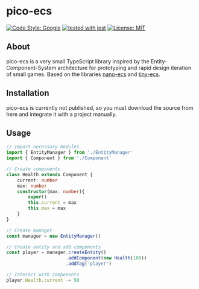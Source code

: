 # pico-ecs
[![Code Style: Google](https://img.shields.io/badge/code%20style-google-blueviolet.svg)](https://github.com/google/gts)
[![tested with jest](https://img.shields.io/badge/tested_with-jest-99424f.svg)](https://github.com/facebook/jest) 
[![License: MIT](https://img.shields.io/badge/License-MIT-yellow.svg)](https://opensource.org/licenses/MIT)

## About
pico-ecs is a very small TypeScript library inspired by the Entity-Component-System architecture for prototyping and rapid design iteration of small games. Based on the libraries [nano-ecs](https://github.com/noffle/nano-ecs) and [tiny-ecs](https://github.com/bvalosek/tiny-ecs).

## Installation
pico-ecs is currently not published, so you must download the source from here and integrate it with a project manually.

## Usage
```ts
// Import necessary modules
import { EntityManager } from './EntityManager'
import { Component } from './Component'

// Create components
class Health extends Component {
    current: number
    max: number
    constructor(max: number){
        super()
        this.current = max
        this.max = max
    }
}

// Create manager
const manager = new EntityManager()

// Create entity and add components
const player = manager.createEntity()
                      .addComponent(new Health(100))
                      .addTag('player')

// Interact with components
player.Health.current -= 50
```